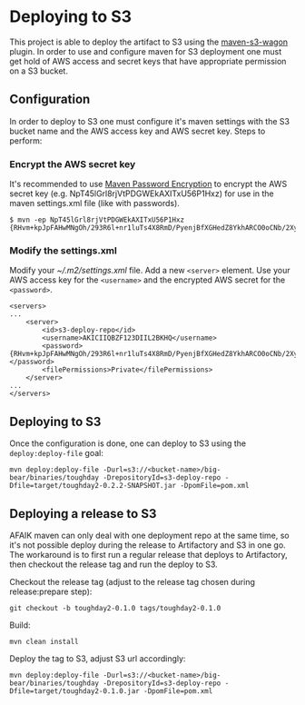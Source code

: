 # Deploying to S3
This project is able to deploy the artifact to S3 using the [maven-s3-wagon](https://github.com/jcaddel/maven-s3-wagon) 
plugin. In order to use and configure maven for S3 deployment one must get hold of AWS access and secret keys that have 
appropriate permission on a S3 bucket. 

## Configuration
In order to deploy to S3 one must configure it's maven settings with the S3 bucket name and the AWS access key and AWS 
secret key. Steps to perform:

### Encrypt the AWS secret key
It's recommended to use [Maven Password Encryption](https://maven.apache.org/guides/mini/guide-encryption.html) to
encrypt the AWS secret key (e.g. NpT45lGrl8rjVtPDGWEkAXITxU56P1Hxz) for use in the maven settings.xml file
(like with passwords).

```
$ mvn -ep NpT45lGrl8rjVtPDGWEkAXITxU56P1Hxz
{RHvm+kpJpFAHwMNgOh/293R6l+nr1luTs4X8RmD/PyenjBfXGHedZ8YkhARCO0oCNb/2XyTaujpoFb6mpEUs4A==}
```

### Modify the settings.xml
Modify your _~/.m2/settings.xml_ file. Add a new `<server>` element. Use your AWS access key for the `<username>` and
the encrypted AWS secret for the `<password>`.

```
<servers>
...
    <server>
        <id>s3-deploy-repo</id>
        <username>AKICIIQBZF123DIIL2BKHQ</username>
        <password>{RHvm+kpJpFAHwMNgOh/293R6l+nr1luTs4X8RmD/PyenjBfXGHedZ8YkhARCO0oCNb/2XyTaujpoFb6mpEUs4A==}</password>
        <filePermissions>Private</filePermissions>
    </server>
...
</servers>

```

## Deploying to S3
Once the configuration is done, one can deploy to S3 using the `deploy:deploy-file` goal:
```
mvn deploy:deploy-file -Durl=s3://<bucket-name>/big-bear/binaries/toughday -DrepositoryId=s3-deploy-repo -Dfile=target/toughday2-0.2.2-SNAPSHOT.jar -DpomFile=pom.xml
```

## Deploying a release to S3
AFAIK maven can only deal with one deployment repo at the same time, so it's not possible deploy during the release to
Artifactory and S3 in one go. The workaround is to first run a regular release that deploys to Artifactory, then 
checkout the release tag and run the deploy to S3.

Checkout the release tag (adjust to the release tag chosen during release:prepare step):
```
git checkout -b toughday2-0.1.0 tags/toughday2-0.1.0
```

Build:
```
mvn clean install
```

Deploy the tag to S3, adjust S3 url accordingly:
```
mvn deploy:deploy-file -Durl=s3://<bucket-name>/big-bear/binaries/toughday -DrepositoryId=s3-deploy-repo -Dfile=target/toughday2-0.1.0.jar -DpomFile=pom.xml
```